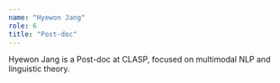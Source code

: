 ```yaml
---
name: "Hyewon Jang"
role: 6 
title: "Post-doc"
---
```

Hyewon Jang is a Post-doc at CLASP, focused on multimodal NLP and linguistic theory.
